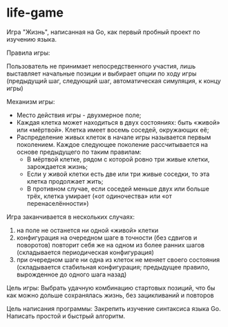 # life-game

Игра "Жизнь", написанная на Go, как первый пробный проект по изучению языка.

Правила игры:

Пользователь не принимает непосредственного участия, лишь выставляет начальные позиции и выбирает опции по ходу игры
(предыдущий шаг, следующий шаг, автоматическая симуляция, к концу игры)

Механизм игры:
- Место действия игры - двухмерное поле;
- Каждая клетка может находиться в двух состояниях: быть «живой» или «мёртвой». Клетка имеет восемь соседей, окружающих её;
- Распределение живых клеток в начале игры называется первым поколением. Каждое следующее поколение рассчитывается на основе предыдущего по таким правилам:
  - В мёртвой клетке, рядом с которой ровно три живые клетки, зарождается жизнь;
  - Если у живой клетки есть две или три живые соседки, то эта клетка продолжает жить;
  - В противном случае, если соседей меньше двух или больше трёх, клетка умирает («от одиночества» или «от перенаселённости»)

Игра заканчивается в нескольких случаях:
1. на поле не останется ни одной «живой» клетки
2. конфигурация на очередном шаге в точности (без сдвигов и поворотов) повторит себя же на одном из более ранних шагов (складывается периодическая конфигурация)
3. при очередном шаге ни одна из клеток не меняет своего состояния (складывается стабильная конфигурация; предыдущее правило, вырожденное до одного шага назад)

Цель игры:
Выбрать удачную комбинацию стартовых позиций, что бы как можно дольше сохранялась жизнь, без зацикливаний и повторов

Цель написания программы:
Закрепить изучение синтаксиса языка Go. Написать простой и быстрый алгоритм.
